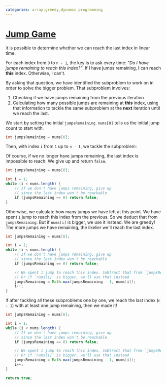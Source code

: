 ```yaml
---
categories: array,greedy,dynamic programming
---
```


# [Jump Game](https://leetcode.com/problems/jump-game/)

It is possible to determine whether we can reach the last index in linear time.

For each index from `0` to `n - 1`, the key is to ask every time: _"Do I have jumps remaining to reach this index?"_. If I have jumps remaining, I can reach **this** index. Otherwise, I can't.

By asking that question, we have identified the subproblem to work on in order to solve the bigger problem. That subproblem involves:

1. Checking if we have jumps remaining from the previous iteration
2. Calculating how many possible jumps are remaining at **this** index, using that information to tackle the same subproblem at the **next** iteration until we reach the last.

We start by setting the initial `jumpsRemaining`. `nums[0]` tells us the initial jump count to start with.

```java
int jumpsRemaining = nums[0];
```

Then, with index `i` from `1` up to `n - 1`, we tackle the subproblem:

Of course, if we no longer have jumps remaining, the last index is impossible to reach. We give up and return `false`.

```java
int jumpsRemaining = nums[0];

int i = 1;
while (i < nums.length) {
    // If we don't have jumps remaining, give up
    // since the last index won't be reachable
    if (jumpsRemaining == 0) return false;
}
```

Otherwise, we calculate how many jumps we have left at this point. We have spent `1` jump to reach this index from the previous. So we deduct that from `jumpsRemaining`. But if `nums[i]` is bigger, we use it instead. We are greedy! The more jumps we have remaining, the likelier we'll reach the last index.

```java
int jumpsRemaining = nums[0];

int i = 1;
while (i < nums.length) {
    // If we don't have jumps remaining, give up
    // since the last index won't be reachable
    if (jumpsRemaining == 0) return false;

    // We spent 1 jump to reach this index. Subtract that from `jumpsRemaining`
    // Or if `nums[i]` is bigger, we'll use that instead
    jumpsRemaining = Math.max(jumpsRemaining - 1, nums[i]);
    i++;
}
```

If after tackling all these subproblems one by one, we reach the last index (`n - 1`) with at least one jump remaining, then we made it!

```java
int jumpsRemaining = nums[0];

int i = 1;
while (i < nums.length) {
    // If we don't have jumps remaining, give up
    // since the last index won't be reachable
    if (jumpsRemaining == 0) return false;

    // We spent 1 jump to reach this index. Subtract that from `jumpsRemaining`
    // Or if `nums[i]` is bigger, we'll use that instead
    jumpsRemaining = Math.max(jumpsRemaining - 1, nums[i]);
    i++;
}

return true;
```
